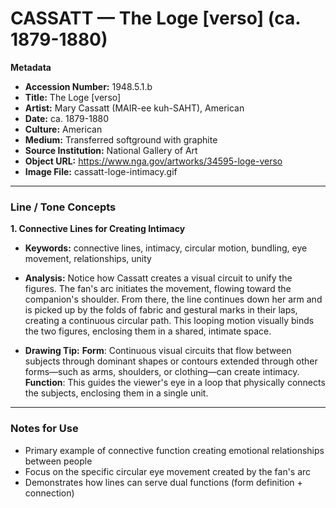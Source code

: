 # CASSATT — The Loge [verso] (ca. 1879-1880)

**Metadata**  
- **Accession Number:** 1948.5.1.b  
- **Title:** The Loge [verso]  
- **Artist:** Mary Cassatt (MAIR-ee kuh-SAHT), American  
- **Date:** ca. 1879-1880  
- **Culture:** American  
- **Medium:** Transferred softground with graphite  
- **Source Institution:** National Gallery of Art  
- **Object URL:** https://www.nga.gov/artworks/34595-loge-verso  
- **Image File:** cassatt-loge-intimacy.gif  

---

### Line / Tone Concepts

**1. Connective Lines for Creating Intimacy**  
- **Keywords:** connective lines, intimacy, circular motion, bundling, eye movement, relationships, unity  

- **Analysis:** Notice how Cassatt creates a visual circuit to unify the figures. The fan's arc initiates the movement, flowing toward the companion's shoulder. From there, the line continues down her arm and is picked up by the folds of fabric and gestural marks in their laps, creating a continuous circular path. This looping motion visually binds the two figures, enclosing them in a shared, intimate space.  

- **Drawing Tip:**
**Form**: Continuous visual circuits that flow between subjects through dominant shapes or contours extended through other forms—such as arms, shoulders, or clothing—can create intimacy.
**Function**: This guides the viewer's eye in a loop that physically connects the subjects, enclosing them in a single unit.  

---

### Notes for Use
- Primary example of connective function creating emotional relationships between people
- Focus on the specific circular eye movement created by the fan's arc
- Demonstrates how lines can serve dual functions (form definition + connection)
